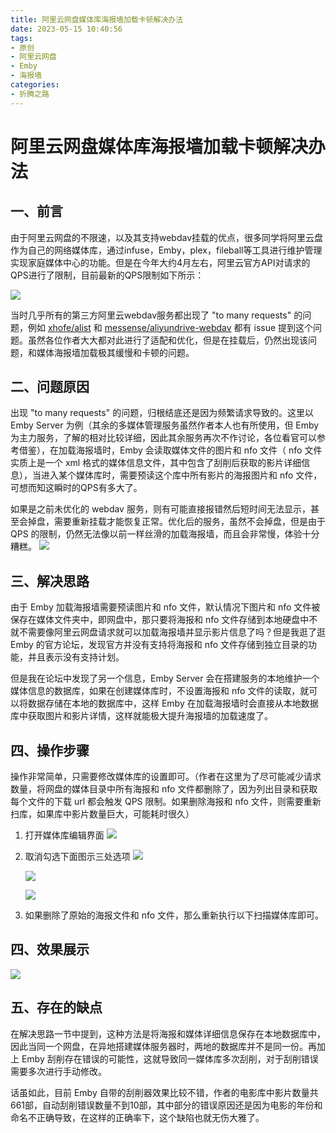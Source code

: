 ```yaml
---
title: 阿里云网盘媒体库海报墙加载卡顿解决办法
date: 2023-05-15 10:40:56
tags: 
- 原创
- 阿里云网盘
- Emby
- 海报墙
categories:
- 折腾之路
---
```


# 阿里云网盘媒体库海报墙加载卡顿解决办法

## 一、前言

由于阿里云网盘的不限速，以及其支持webdav挂载的优点，很多同学将阿里云盘作为自己的网络媒体库，通过infuse，Emby，plex，fileball等工具进行维护管理实现家庭媒体中心的功能。但是在今年大约4月左右，阿里云官方API对请求的QPS进行了限制，目前最新的QPS限制如下所示：

![](https://gitlab.b1gfac3c4t.top:1594/xu4nch3n/notebooks/uploads/13d53b961050c08ea25e237098e189ed/image.png)

当时几乎所有的第三方阿里云webdav服务都出现了 "to many requests" 的问题，例如 [xhofe/alist](https://github.com/alist-org/alist) 和 [messense/aliyundrive-webdav](https://github.com/messense/aliyundrive-webdav) 都有 issue 提到这个问题。虽然各位作者大大都对此进行了适配和优化，但是在挂载后，仍然出现该问题，和媒体海报墙加载极其缓慢和卡顿的问题。

## 二、问题原因

出现 "to many requests" 的问题，归根结底还是因为频繁请求导致的。这里以 Emby Server 为例（其余的多媒体管理服务虽然作者本人也有所使用，但 Emby 为主力服务，了解的相对比较详细，因此其余服务再次不作讨论，各位看官可以参考借鉴），在加载海报墙时，Emby 会读取媒体文件的图片和 nfo 文件（ nfo 文件实质上是一个 xml 格式的媒体信息文件，其中包含了刮削后获取的影片详细信息），当进入某个媒体库时，需要预读这个库中所有影片的海报图片和 nfo 文件，可想而知这瞬时的QPS有多大了。

如果是之前未优化的 webdav 服务，则有可能直接报错然后短时间无法显示，甚至会掉盘，需要重新挂载才能恢复正常。优化后的服务，虽然不会掉盘，但是由于 QPS 的限制，仍然无法像以前一样丝滑的加载海报墙，而且会非常慢，体验十分糟糕。
![](https://gitlab.b1gfac3c4t.top:1594/xu4nch3n/notebooks/uploads/c18eebb883199b3f5c964b7868b1f5b1/image.png)

## 三、解决思路

由于 Emby 加载海报墙需要预读图片和 nfo 文件，默认情况下图片和 nfo 文件被保存在媒体文件夹中，即网盘中，那只要将海报和 nfo 文件存储到本地硬盘中不就不需要像阿里云网盘请求就可以加载海报墙并显示影片信息了吗？但是我逛了逛 Emby 的官方论坛，发现官方并没有支持将海报和 nfo 文件存储到独立目录的功能，并且表示没有支持计划。

但是我在论坛中发现了另一个信息，Emby Server 会在搭建服务的本地维护一个媒体信息的数据库，如果在创建媒体库时，不设置海报和 nfo 文件的读取，就可以将数据存储在本地的数据库中，这样 Emby 在加载海报墙时会直接从本地数据库中获取图片和影片详情，这样就能极大提升海报墙的加载速度了。

## 四、操作步骤

操作非常简单，只需要修改媒体库的设置即可。（作者在这里为了尽可能减少请求数量，将网盘的媒体目录中所有海报和 nfo 文件都删除了，因为列出目录和获取每个文件的下载 url 都会触发 QPS 限制。如果删除海报和 nfo 文件，则需要重新扫库，如果库中影片数量巨大，可能耗时很久）

1. 打开媒体库编辑界面
	![](https://gitlab.b1gfac3c4t.top:1594/xu4nch3n/notebooks/uploads/0d14378c23268f10ba3bb742eacaf923/image.png)
2. 取消勾选下面图示三处选项
	![](https://gitlab.b1gfac3c4t.top:1594/xu4nch3n/notebooks/uploads/f3f8efe822b0b6df4a3ec324a8234ce4/image.png)
	
	![](https://gitlab.b1gfac3c4t.top:1594/xu4nch3n/notebooks/uploads/a982f2a6e26c8920bead5f3baaad27d0/image.png)
	
	![](https://gitlab.b1gfac3c4t.top:1594/xu4nch3n/notebooks/uploads/2d4ffec15e38b1c097ce8d231b520d91/image.png)
3. 如果删除了原始的海报文件和 nfo 文件，那么重新执行以下扫描媒体库即可。

## 四、效果展示

![](https://gitlab.b1gfac3c4t.top:1594/xu4nch3n/notebooks/uploads/2d35f4f37e392aaad54bdc480dbabfa2/1.gif)



## 五、存在的缺点

在解决思路一节中提到，这种方法是将海报和媒体详细信息保存在本地数据库中，因此当同一个网盘，在异地搭建媒体服务器时，两地的数据库并不是同一份。再加上 Emby 刮削存在错误的可能性，这就导致同一媒体库多次刮削，对于刮削错误需要多次进行手动修改。

话虽如此，目前 Emby 自带的刮削器效果比较不错，作者的电影库中影片数量共661部，自动刮削错误数量不到10部，其中部分的错误原因还是因为电影的年份和命名不正确导致，在这样的正确率下，这个缺陷也就无伤大雅了。